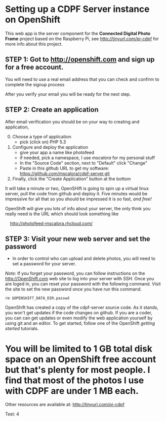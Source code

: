 Setting up a CDPF Server instance on OpenShift
=====

This web app is the server component for the **Connected Digital Photo Frame** project based on the Raspberry Pi, 
see http://tinyurl.com/pi-cdpf for more info about this project.

STEP 1: Got to http://openshift.com and sign up for a free account. 
-----

You will need to use a real email address that you can check and confirm to complete the signup process 

After you verify your email you will be ready for the next step.

STEP 2: Create an application
-----

After email verification you should be on your way to creating and application,

0. Choose a type of application
   * pick (click on) PHP 5.3
0. Configure and deploy the application
   * give your app a name like photofeed
   * if needed, pick a namespace, I use *mscalora* for my personal stuff
   * In the "Source Code" section, next to "Default" click "Change"
   * Paste in this github URL to get my software: https://github.com/mscalora/cdpf-server.git
0. Finally, click the "Create Application" button at the bottom

It will take a minute or two, OpenSHift is going to spin up a virtual linux server, pull the code from github and deploy it. 
Five minutes would be impressive for all that so you should be impressed it is so fast, *and free!*

OpenShift will give you lots of info about your server, the only think you really need is the URL which should look something like

&nbsp;&nbsp;&nbsp;&nbsp;http://photofeed-mscalora.rhcloud.com/

STEP 3: Visit your new web server and set the password
-----

* In order to control who can upload and delete photos, you will need to set a password for your server.

*Note:* If you forget your password, you can follow instructions on the http://OpenShift.com web site to 
log into your server with SSH. Once you are loged in, you can reset your password with the following command. 
Visit the site to set the new password once you have run this command.

    rm $OPENSHIFT_DATA_DIR.passwd

OpenShift has created a copy of the cdpf-server source code. As it stands, you won't get updates if the 
code changes on github. If you are a coder, you can can get updates or even modify the web application 
yourself by using git and an editor. To get started, follow one of the OpenShift *getting started* tutorials.

You will be limited to 1 GB total disk space on an OpenShift free account but that's plenty for most people. 
I find that most of the photos I use with CDPF are under 1 MB each.
=======
Other resources are available at: http://tinyurl.com/pi-cdpf

Test: 4
